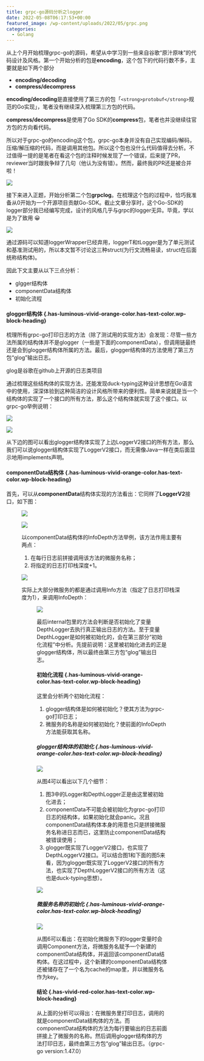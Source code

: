 ```yaml
---
title: grpc-go源码分析之logger
date: 2022-05-08T06:17:53+00:00
featured_image: /wp-content/uploads/2022/05/grpc.png
categories:
  - Golang
---
```

从上个月开始梳理grpc-go的源码，希望从中学习到一些来自谷歌“原汁原味”的代码设计及风格。第一个开始分析的包是**encoding**，这个包下的代码行数不多，主要就是如下两个部分

  * **encoding/decoding**
  * **compress/decompress**

**encoding/decoding**是直接使用了第三方的包「`<strong>protobuf</strong>`规范的Go实现」，笔者没有继续深入梳理第三方包的代码。

**compress/decompress**是使用了Go SDK的**compress**包，笔者也并没继续往官方包的方向看代码。

所以对于grpc-go的encoding这个包，grpc-go本身并没有自己实现编码/解码，压缩/解压缩的代码，而是调用其他包。所以这个包也没什么代码值得去分析。不过值得一提的是笔者在看这个包的注释时候发现了一个错误，后来提了PR，reviewer当时跟我争辩了几句（他认为没有错）。然而，最终我的PR还是被合并啦！

![](截屏2022-04-23-下午8.56.09.png)

接下来进入正题，开始分析第二个包**grpclog**。在梳理这个包的过程中，恰巧我准备从0开始为一个开源项目贡献Go-SDK。截止文章分享时，这个Go-SDK的logger部分我已经编写完成，设计的风格几乎与grpc的logger无异。毕竟，学以是为了致用 😀

![](截屏2022-04-25-下午9.18.56.png)

通过源码可以知道loggerWrapper已经弃用，loggerT和tLogger是为了单元测试和基准测试用的，所以本文暂不讨论这三种struct(为行文流畅易读，struct在后面统称结构体)。

因此下文主要从以下三点分析：

<ul class="has-black-color has-text-color">
  <li>
    glgger结构体
  </li>
  <li>
    componentData结构体
  </li>
  <li>
    初始化流程
  </li>
</ul>

#### <span class="ez-toc-section" id="glogger%E7%BB%93%E6%9E%84%E4%BD%93"></span>**glogger**结构体<span class="ez-toc-section-end"></span> {.has-luminous-vivid-orange-color.has-text-color.wp-block-heading}

梳理所有grpc-go打印日志的方法（除了测试用的实现方法）会发现：尽管一些方法所属的结构体并不是glogger（一些是下面的componentData），但调用链最终还是会到glogger结构体所属的方法。最后，glogger结构体的方法使用了第三方包“glog”输出日志。

<p class="has-vivid-cyan-blue-color has-text-color">
  glog是谷歌在github上开源的日志类项目
</p>

通过梳理这些结构体的实现方法，还能发现duck-typing这种设计思想在Go语言中的使用，深深体验到这种简洁的设计风格所带来的便利性。简单来说就是当一个结构体的实现了一个接口的所有方法，那么这个结构体就实现了这个接口。以grpc-go举例说明：

![](LoggerV2-1.png)

![](截屏2022-05-08-上午10.50.09.png)

从下边的图可以看出glogger结构体实现了上边LoggerV2接口的所有方法，那么我们可以说glogger结构体实现了LoggerV2接口，而无需像Java一样在类后面显示地用implements声明。


#### <span class="ez-toc-section" id="componentData%E7%BB%93%E6%9E%84%E4%BD%93"></span>**componentData结构体**<span class="ez-toc-section-end"></span> {.has-luminous-vivid-orange-color.has-text-color.wp-block-heading}

首先，可以从**componentData**结构体实现的方法看出：它同样了**LoggerV2**接口，如下图：<figure class="wp-block-gallery columns-2 is-cropped wp-block-gallery-40 is-layout-flex">

![](LoggerV2-1.png)

![](截屏2022-05-08-上午11.16.34.png)

以componentData结构体的InfoDepth方法举例，该方法作用主要有两点：

  1. 在每行日志前拼接调用该方法的微服务名称；
  2. 将指定的日志打印栈深度+1。<figure class="wp-block-image size-large">

![](infoDepth.png)

实际上大部分微服务的都是通过调用Info方法（指定了日志打印栈深度为1），来调用InfoDepth：<figure class="wp-block-image size-large">

![](截屏2022-05-08-上午11.55.29.png)

最后internal包里的方法会判断是否初始化了变量DepthLogger去执行真正输出日志的方法。至于变量DepthLogger是如何被初始化的，会在第三部分“初始化流程”中分析。先提前说明：这里被初始化进去的正是glogger结构体，所以最终由第三方包“glog”输出日志。

#### <span class="ez-toc-section" id="%E5%88%9D%E5%A7%8B%E5%8C%96%E6%B5%81%E7%A8%8B"></span>**初始化流程**<span class="ez-toc-section-end"></span> {.has-luminous-vivid-orange-color.has-text-color.wp-block-heading}

这里会分析两个初始化流程：

  1. glogger结构体是如何被初始化？使其方法为grpc-go打印日志；
  2. 微服务的名称是如何被初始化？使前面的InfoDepth方法能获取其名称。

##### <span class="ez-toc-section" id="glogger%E7%BB%93%E6%9E%84%E4%BD%93%E7%9A%84%E5%88%9D%E5%A7%8B%E5%8C%96"></span>glogger结构体的初始化<span class="ez-toc-section-end"></span> {.has-luminous-vivid-orange-color.has-text-color.wp-block-heading}<figure class="wp-block-image size-large">

![](initlogger.png)

从图4可以看出以下几个细节：

  1. 图3中的Logger和DepthLogger正是由这里被初始化进去；
  2. componentData不可能会被初始化为grpc-go打印日志的结构体，如果初始化就会panic。况且componentData结构体本身的用意也只是拼接微服务名称进日志而已，这里防止componentData结构被错误使用；
  3. glogger既实现了LoggerV2接口，也实现了DepthLoggerV2接口。可以结合图1和下面的图5来看，因为glogger既实现了LoggerV2接口的所有方法，也实现了DepthLoggerV2接口的所有方法（这也是duck-typing思想）。

![](loggerdepthlogger.png)

##### <span class="ez-toc-section" id="%E5%BE%AE%E6%9C%8D%E5%8A%A1%E5%90%8D%E7%A7%B0%E7%9A%84%E5%88%9D%E5%A7%8B%E5%8C%96"></span>微服务名称的初始化<span class="ez-toc-section-end"></span> {.has-luminous-vivid-orange-color.has-text-color.wp-block-heading}<figure class="wp-block-image size-large">

![](component.png)

从图6可以看出：在初始化微服务下的logger变量时会调用Component方法，将微服务名赋予一个新建的componentData结构体，并返回该componentData结构体。在这过程中，这个新建的componentData结构体还被储存在了一个名为cache的map里，并以微服务名作为key。

#### <span class="ez-toc-section" id="%E7%BB%93%E8%AE%BA"></span>结论<span class="ez-toc-section-end"></span> {.has-vivid-red-color.has-text-color.wp-block-heading}

从上面的分析可以得出：在微服务里打印日志，调用的就是componentData结构体的方法。而componentData结构体的方法为每行要输出的日志前面拼接上了微服务的名称。然后调用glogger结构体的方法打印日志，最终由第三方包“glog”输出日志。（grpc-go version:1.47.0）